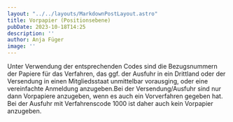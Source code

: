 ```yaml
---
layout: "../../layouts/MarkdownPostLayout.astro"
title: Vorpapier (Positionsebene)
pubDate: 2023-10-18T14:25
description: ''
author: Anja Füger
image: ''
---
```


Unter Verwendung der entsprechenden Codes sind die Bezugsnummern der Papiere für das Verfahren, das ggf. der Ausfuhr in ein Drittland oder der Versendung in einen Mitgliedsstaat unmittelbar vorausging, oder eine vereinfachte Anmeldung anzugeben.Bei der Versendung/Ausfuhr sind nur dann Vorpapiere anzugeben, wenn es auch ein Vorverfahren gegeben hat. Bei der Ausfuhr mit Verfahrenscode 1000 ist daher auch kein Vorpapier anzugeben.